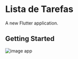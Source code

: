 # Lista de Tarefas

A new Flutter application.

## Getting Started

![image app](https://github.com/cesaralmeida93/flutter-16-projetos/blob/master/liata_tarefas/images/projeto4.png)
